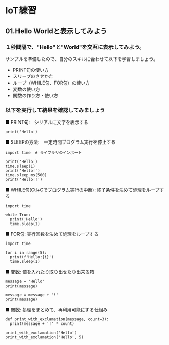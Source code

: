 # IoT練習

## 01.Hello Worldと表示してみよう

### １秒間隔で、"Hello"と"World"を交互に表示してみよう。

サンプルを準備したので、自分のスキルに合わせて以下を学習しましょう。
- PRINT句の使い方
- スリープのさせかた
- ループ（WHILE句、FOR句）の使い方
- 変数の使い方
- 関数の作り方・使い方

### 以下を実行して結果を確認してみましょう

■ PRINT句:　シリアルに文字を表示する
```
print('Hello')
```

■ SLEEPの方法:　一定時間プログラム実行を停止する  
```
import time  # ライブラリのインポート

print('Hello')
time.sleep(1)
print('Hello!')
time.sleep_ms(500)
print('Hello!!')
```

■ WHILE句(Ctl+Cでプログラム実行の中断): 終了条件を決めて処理をループする
```
import time

while True:
  print('Hello')
  time.sleep(1)
```

■ FOR句: 実行回数を決めて処理をループする
```
import time

for i in range(5):
  print(f'Hello:{i}')
  time.sleep(1)
```

■ 変数: 値を入れたり取り出せたり出来る箱
```
message = 'Hello'
print(message)

message = message + '!'
print(message)
```

■ 関数: 処理をまとめて、再利用可能にする仕組み
```
def print_with_exclamation(message, count=3):
  print(message + '!' * count)

print_with_exclamation('Hello')
print_with_exclamation('Hello', 5)
```

